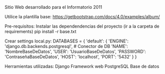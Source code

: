 Sitio Web desarrollado para el Informatorio 2011

Utilice la plantilla base: https://getbootstrap.com/docs/4.0/examples/album/

Pre-requisitos:
Instalar las dependendencias del proyecto (ir a la carpeta de requirements)
pip install -r base.txt

Crear settings local.py:
DATABASES = {
    'default': {
        'ENGINE': 'django.db.backends.postgresql', # Conector de DB
        'NAME': 'NombreBaseDeDatos',
        'USER': 'UsuarioBaseDeDatos',
        'PASSWORD': 'ContraseñaBaseDeDatos',
        'HOST': 'localhost',
        'PORT': '5432'
    }
}

Herramientas utilizadas:
Django Framework web
PostgreSQL Base de datos

